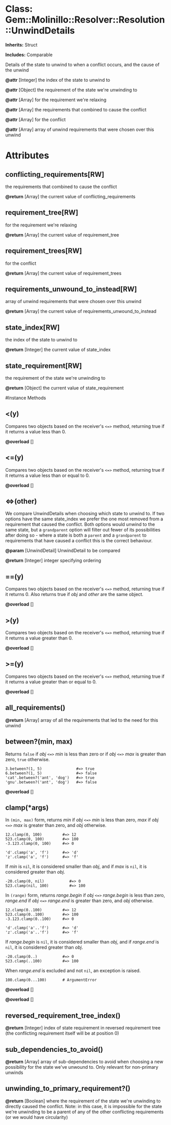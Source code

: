 # Class: Gem::Molinillo::Resolver::Resolution::UnwindDetails
**Inherits:** Struct
    
**Includes:** Comparable
  

Details of the state to unwind to when a conflict occurs, and the cause of the
unwind

**@attr** [Integer] the index of the state to unwind to

**@attr** [Object] the requirement of the state we're unwinding to

**@attr** [Array] for the requirement we're relaxing

**@attr** [Array] the requirements that combined to cause the conflict

**@attr** [Array] for the conflict

**@attr** [Array] array of unwind requirements that were chosen over this unwind


# Attributes
## conflicting_requirements[RW] [](#attribute-i-conflicting_requirements)
the requirements that combined to cause the conflict

**@return** [Array] the current value of conflicting_requirements

## requirement_tree[RW] [](#attribute-i-requirement_tree)
for the requirement we're relaxing

**@return** [Array] the current value of requirement_tree

## requirement_trees[RW] [](#attribute-i-requirement_trees)
for the conflict

**@return** [Array] the current value of requirement_trees

## requirements_unwound_to_instead[RW] [](#attribute-i-requirements_unwound_to_instead)
array of unwind requirements that were chosen over this unwind

**@return** [Array] the current value of requirements_unwound_to_instead

## state_index[RW] [](#attribute-i-state_index)
the index of the state to unwind to

**@return** [Integer] the current value of state_index

## state_requirement[RW] [](#attribute-i-state_requirement)
the requirement of the state we're unwinding to

**@return** [Object] the current value of state_requirement


#Instance Methods
## <(y) [](#method-i-<)
Compares two objects based on the receiver's `<=>` method, returning true if
it returns a value less than 0.

**@overload** [] 

## <=(y) [](#method-i-<=)
Compares two objects based on the receiver's `<=>` method, returning true if
it returns a value less than or equal to 0.

**@overload** [] 

## <=>(other) [](#method-i-<=>)
We compare UnwindDetails when choosing which state to unwind to. If two
options have the same state_index we prefer the one most removed from a
requirement that caused the conflict. Both options would unwind to the same
state, but a `grandparent` option will filter out fewer of its possibilities
after doing so - where a state is both a `parent` and a `grandparent` to
requirements that have caused a conflict this is the correct behaviour.

**@param** [UnwindDetail] UnwindDetail to be compared

**@return** [Integer] integer specifying ordering

## ==(y) [](#method-i-==)
Compares two objects based on the receiver's `<=>` method, returning true if
it returns 0. Also returns true if *obj* and *other* are the same object.

**@overload** [] 

## >(y) [](#method-i->)
Compares two objects based on the receiver's `<=>` method, returning true if
it returns a value greater than 0.

**@overload** [] 

## >=(y) [](#method-i->=)
Compares two objects based on the receiver's `<=>` method, returning true if
it returns a value greater than or equal to 0.

**@overload** [] 

## all_requirements() [](#method-i-all_requirements)

**@return** [Array] array of all the requirements that led to the need for
this unwind

## between?(min, max) [](#method-i-between?)
Returns `false` if *obj* `<=>` *min* is less than zero or if *obj* `<=>` *max*
is greater than zero, `true` otherwise.

    3.between?(1, 5)               #=> true
    6.between?(1, 5)               #=> false
    'cat'.between?('ant', 'dog')   #=> true
    'gnu'.between?('ant', 'dog')   #=> false

**@overload** [] 

## clamp(*args) [](#method-i-clamp)
In `(min, max)` form, returns *min* if *obj* `<=>` *min* is less than zero,
*max* if *obj* `<=>` *max* is greater than zero, and *obj* otherwise.

    12.clamp(0, 100)         #=> 12
    523.clamp(0, 100)        #=> 100
    -3.123.clamp(0, 100)     #=> 0

    'd'.clamp('a', 'f')      #=> 'd'
    'z'.clamp('a', 'f')      #=> 'f'

If *min* is `nil`, it is considered smaller than *obj*, and if *max* is `nil`,
it is considered greater than *obj*.

    -20.clamp(0, nil)           #=> 0
    523.clamp(nil, 100)         #=> 100

In `(range)` form, returns *range.begin* if *obj* `<=>` *range.begin* is less
than zero, *range.end* if *obj* `<=>` *range.end* is greater than zero, and
*obj* otherwise.

    12.clamp(0..100)         #=> 12
    523.clamp(0..100)        #=> 100
    -3.123.clamp(0..100)     #=> 0

    'd'.clamp('a'..'f')      #=> 'd'
    'z'.clamp('a'..'f')      #=> 'f'

If *range.begin* is `nil`, it is considered smaller than *obj*, and if
*range.end* is `nil`, it is considered greater than *obj*.

    -20.clamp(0..)           #=> 0
    523.clamp(..100)         #=> 100

When *range.end* is excluded and not `nil`, an exception is raised.

    100.clamp(0...100)       # ArgumentError

**@overload** [] 

**@overload** [] 

## reversed_requirement_tree_index() [](#method-i-reversed_requirement_tree_index)

**@return** [Integer] index of state requirement in reversed requirement tree
(the conflicting requirement itself will be at position 0)

## sub_dependencies_to_avoid() [](#method-i-sub_dependencies_to_avoid)

**@return** [Array] array of sub-dependencies to avoid when choosing a
new possibility for the state we've unwound to. Only relevant for
non-primary unwinds

## unwinding_to_primary_requirement?() [](#method-i-unwinding_to_primary_requirement?)

**@return** [Boolean] where the requirement of the state we're unwinding
to directly caused the conflict. Note: in this case, it is
impossible for the state we're unwinding to be a parent of
any of the other conflicting requirements (or we would have
circularity)


